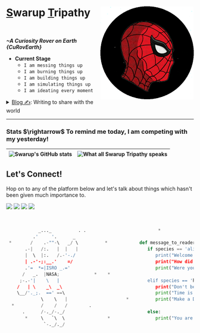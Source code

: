 <h1><a href="https://curovearth.github.io/">S</a>warup <a href="https://curovearth.github.io/">T</a>ripathy 
<img align=right height="250" src="https://github.com/Curovearth/Curovearth/blob/main/Img/cropped%20spider.gif"><br>
</h1><br>

<p><i><b>~A Curiosity Rover on Earth {CuRovEarth}</b></i></p>

- **Current Stage**
  - `I am messing things up`
  - `I am burning things up`
  - `I am building things up`
  - `I am simulating things up`
  - `I am ideating every moment` 

<details>
 <summary><a href="https://curovearth.github.io/Blogs/index.html">Blog ✍</a>: Writing to share with the world </summary>
 
  - *HomoDeus: A Brief History of Tomorrow*
  
</details>

<hr>
<h3>Stats $\rightarrow$ To remind me today, I am competing with my yesterday!</h3>
<div>

| ![Swarup's GitHub stats](https://github-readme-stats.vercel.app/api?username=Curovearth&count_private=true&hide_border=true) | <img align="center" src="https://github-readme-stats.vercel.app/api/top-langs/?username=Curovearth&hide_border=True" alt="What all Swarup Tripathy speaks"/>|
| ------------- | ------------- |

</div>


<h2>Let's Connect!</h2>
Hop on to any of the platform below and let's talk about things which hasn't been given much importance to.</p>
<p><a href="https://discord.com/channels/718336604887973939"><img src="https://img.shields.io/badge/Discord-7289DA?style=for-the-badge&logo=discord&logoColor=white"></a>
 <a href= "https://www.linkedin.com/in/swarup-tripathy-quantangled/"><img src="https://img.shields.io/badge/LinkedIn-0077B5?style=for-the-badge&logo=linkedin&logoColor=white"></a>
 <a href= "https://twitter.com/Curovearth"><img src="https://img.shields.io/badge/Twitter-1DA1F2?style=for-the-badge&logo=twitter&logoColor=white"></a>
  <a href="https://peerlist.io/swaruptripathy"><img src="https://peerlist-readme-badge.herokuapp.com/api/swaruptripathy?style=for-the-badge"/></a>
</p>

<br>
</div>


```python
            _..._          . .                           *                ..
          .'     '.      _                         
 *       /    .-""-\   _/ \          *            def message_to_reader(species):         *
       .-|   /:.   |  |   |                          if species == 'alien':
       |  \  |:.   /.-'-./                              print("Welcome to Earth! \n")                  .
       | .-'-;:__.'    =/                               print("How did you find us? \n")
       .'=  *=|ISRO _.='                                print("Were you already living amongst us? ")
      /   _.  |NASA;             *    *                        
     ;-.-'|    \   |                                 elif species == 'human':                  *
    /   | \    _\  _\                                   print("Don't be so Lazy \n")
    \__/'._;.  ==' ==\                                  print("Time is less \n")
             \    \   |                      *          print("Make a Difference")             .*
  *          /    /   /        .
      .      /-._/-._/                               else:
       *     \   `\  \                *                 print("You are a higher dimensional being!")
              `-._/._/                                  

```
